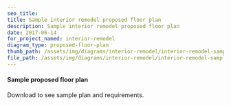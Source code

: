 ```yaml
---
seo_title: 
title: Sample interior remodel proposed floor plan
description: Sample interior remodel proposed floor plan
date: 2017-06-14
for_project_named: interior-remodel
diagram_type: proposed-floor-plan
thumb_path: /assets/img/diagrams/interior-remodel/interior-remodel-sample-proposed-floor-plan.png
file_path: /assets/img/diagrams/interior-remodel/interior-remodel-sample-proposed-floor-plan.pdf
---
```

#### Sample proposed floor plan
Download to see sample plan and requirements.
